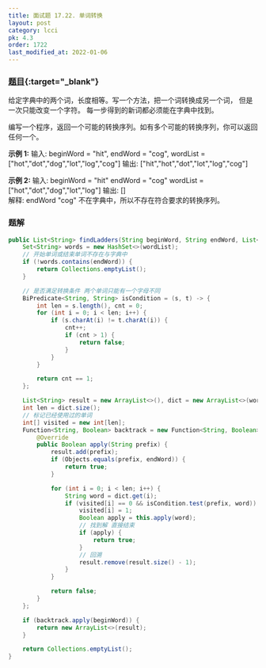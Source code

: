 ```yaml
---
title: 面试题 17.22. 单词转换
layout: post
category: lcci
pk: 4.3
order: 1722
last_modified_at: 2022-01-06
---
```


### [题目](https://leetcode-cn.com/word-transformer-lcci/){:target="_blank"}

给定字典中的两个词，长度相等。写一个方法，把一个词转换成另一个词， 但是一次只能改变一个字符。
每一步得到的新词都必须能在字典中找到。

编写一个程序，返回一个可能的转换序列。如有多个可能的转换序列，你可以返回任何一个。

**示例 1:**
输入: beginWord = "hit", endWord = "cog", wordList = ["hot","dot","dog","lot","log","cog"]
输出: ["hit","hot","dot","lot","log","cog"]

**示例 2:**
输入: beginWord = "hit" endWord = "cog" wordList = ["hot","dot","dog","lot","log"]
输出: []  
解释: endWord "cog" 不在字典中，所以不存在符合要求的转换序列。

### 题解

```java
public List<String> findLadders(String beginWord, String endWord, List<String> wordList) {
    Set<String> words = new HashSet<>(wordList);
    // 开始单词或结束单词不存在与字典中
    if (!words.contains(endWord)) {
        return Collections.emptyList();
    }

    // 是否满足转换条件 两个单词只能有一个字母不同
    BiPredicate<String, String> isCondition = (s, t) -> {
        int len = s.length(), cnt = 0;
        for (int i = 0; i < len; i++) {
            if (s.charAt(i) != t.charAt(i)) {
                cnt++;
                if (cnt > 1) {
                    return false;
                }
            }
        }

        return cnt == 1;
    };

    List<String> result = new ArrayList<>(), dict = new ArrayList<>(words);
    int len = dict.size();
    // 标记已经使用过的单词
    int[] visited = new int[len];
    Function<String, Boolean> backtrack = new Function<String, Boolean>() {
        @Override
        public Boolean apply(String prefix) {
            result.add(prefix);
            if (Objects.equals(prefix, endWord)) {
                return true;
            }

            for (int i = 0; i < len; i++) {
                String word = dict.get(i);
                if (visited[i] == 0 && isCondition.test(prefix, word)) {
                    visited[i] = 1;
                    Boolean apply = this.apply(word);
                    // 找到解 直接结束
                    if (apply) {
                        return true;
                    }
                    // 回溯
                    result.remove(result.size() - 1);
                }
            }

            return false;
        }
    };

    if (backtrack.apply(beginWord)) {
        return new ArrayList<>(result);
    }

    return Collections.emptyList();
}
```